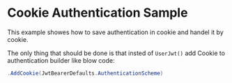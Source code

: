 # Cookie Authentication Sample

This example showes how to save authentication in cookie and handel it by cookie.

The only thing that should be done is that insted of `UserJwt()` add Cookie to authentication builder like blow code:

```cs
.AddCookie(JwtBearerDefaults.AuthenticationScheme)
```
